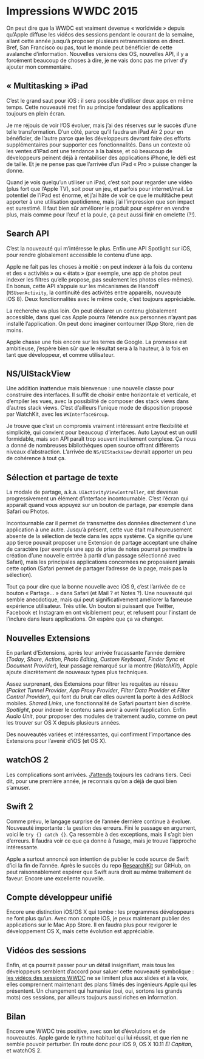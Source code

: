 # Impressions WWDC 2015

On peut dire que la WWDC est vraiment devenue « worldwide » depuis qu’Apple diffuse les vidéos des sessions pendant le courant de la semaine, allant cette année jusqu’à proposer plusieurs retransmissions en direct. Bref, San Francisco ou pas, tout le monde peut bénéficier de cette avalanche d’information. Nouvelles versions des OS, nouvelles API, il y a forcément beaucoup de choses à dire, je ne vais donc pas me priver d’y ajouter mon commentaire.


## « Multitasking » iPad

C’est le grand saut pour iOS : il sera possible d’utiliser deux apps en même temps. Cette nouveauté met fin au principe fondateur des applications toujours en plein écran. 

Je me réjouis de voir l’OS évoluer, mais j’ai des réserves sur le succès d’une telle transformation. D’un côté, parce qu’il faudra un iPad Air 2 pour en bénéficier, de l’autre parce que les développeurs devront faire des efforts supplémentaires pour supporter ces fonctionnalités. Dans un contexte où les ventes d’iPad ont une tendance à la baisse, et où beaucoup de développeurs peinent déjà à rentabiliser des applications iPhone, le défi est de taille. Et je ne pense pas que l’arrivée d’un iPad « Pro » puisse changer la donne. 

Quand je vois quelqu’un utiliser un iPad, c’est soit pour regarder une vidéo (plus fort que l’Apple TV), soit pour un jeu, et parfois pour internet/mail. Le potentiel de l’iPad est énorme, et j’ai hâte de voir ce que le multitâche peut apporter à une utilisation quotidienne, mais j’ai l’impression que son impact est surestimé. Il faut bien sûr améliorer le produit pour espérer en vendre plus, mais comme pour l’œuf et la poule, ça peut aussi finir en omelette (?!).


## Search API

C’est la nouveauté qui m’intéresse le plus. Enfin une API Spotlight sur iOS, pour rendre globalement accessible le contenu d’une app. 

Apple ne fait pas les choses à moitié : on peut indexer à la fois du contenu et des « activités » ou « états » (par exemple, une app de photos peut indexer les filtres qu’elle propose, pas seulement les photos elles-mêmes). En bonus, cette API s’appuie sur les mécanismes de Handoff (`NSUserActivity`, la continuité des activités entre appareils, nouveauté iOS 8). Deux fonctionnalités avec le même code, c’est toujours appréciable.

La recherche va plus loin. On peut déclarer un contenu globalement accessible, dans quel cas Apple pourra l’étendre aux personnes n’ayant pas installé l’application. On peut donc imaginer contourner l’App Store, rien de moins.

Apple chasse une fois encore sur les terres de Google. La promesse est ambitieuse, j’espère bien sûr que le résultat sera à la hauteur, à la fois en tant que développeur, et comme utilisateur. 


## NS/UIStackView

Une addition inattendue mais bienvenue : une nouvelle classe pour construire des interfaces. Il suffit de choisir entre horizontale et verticale, et d’empiler les vues, avec la possibilité de composer des stack views dans d’autres stack views. C’est d’ailleurs l’unique mode de disposition proposé par WatchKit, avec les `WKInterfaceGroup`. 

Je trouve que c’est un compromis vraiment intéressant entre flexibilité et simplicité, qui convient pour beaucoup d’interfaces. Auto Layout est un outil formidable, mais son API paraît trop souvent inutilement complexe. Ça nous a donné de nombreuses bibliothèques open source offrant différents niveaux d’abstraction. L’arrivée de `NS/UIStackView` devrait apporter un peu de cohérence à tout ça.


## Sélection et partage de texte

La modale de partage, a.k.a. `UIActivityViewController`, est devenue progressivement un élément d’interface incontournable. C’est l’écran qui apparaît quand vous appuyez sur un bouton de partage, par exemple dans Safari ou Photos.

Incontournable car il permet de transmettre des données directement d’une application à une autre. Jusqu’à présent, cette vue était malheureusement absente de la sélection de texte dans les apps système. Ça signifie qu’une app tierce pouvait proposer une Extension de partage acceptant une chaîne de caractère (par exemple une app de prise de notes pourrait permettre la création d’une nouvelle entrée à partir d’un passage sélectionné avec Safari), mais les principales applications concernées ne proposaient jamais cette option (Safari permet de partager l’adresse de la page, mais pas la sélection). 

Tout ça pour dire que la bonne nouvelle avec iOS 9, c’est l’arrivée de ce bouton « Partage… » dans Safari (et Mail ? et Notes ?). Une nouveauté qui semble anecdotique, mais qui peut significativement améliorer la fameuse expérience utilisateur. Très utile. Un bouton si puissant que Twitter, Facebook et Instagram en ont visiblement peur, et refusent pour l’instant de l’inclure dans leurs applications. On espère que ça va changer.


## Nouvelles Extensions

En parlant d’Extensions, après leur arrivée fracassante l’année dernière (_Today_, _Share_, _Action_, _Photo Editing_, _Custom Keyboard_, _Finder Sync_ et _Document Provider_), leur passage remarqué sur la montre (_WatchKit_), Apple ajoute discrètement de nouveaux types plus techniques. 

Assez surprenant, des Extensions pour filtrer les requêtes au réseau (_Packet Tunnel Provider_, _App Proxy Provider_, _Filter Data Provider_ et _Filter Control Provider_), qui font du bruit car elles ouvrent la porte à des AdBlock mobiles. _Shared Links_, une fonctionnalité de Safari pourtant bien discrète. _Spotlight_, pour indexer le contenu sans avoir à ouvrir l’application. Enfin _Audio Unit_, pour proposer des modules de traitement audio, comme on peut les trouver sur OS X depuis plusieurs années.

Des nouveautés variées et intéressantes, qui confirment l’importance des Extensions pour l’avenir d’iOS (et OS X).


## watchOS 2

Les complications sont arrivées. [J’attends](http://www.vtourraine.net/blog/2015/watchkit-version-1) toujours les cadrans tiers. Ceci dit, pour une première année, je reconnais qu’on a déjà de quoi bien s’amuser.


## Swift 2

Comme prévu, le langage surprise de l’année dernière continue à évoluer. Nouveauté importante : la gestion des erreurs. Fini le passage en argument, voici le `try {} catch {}`. Ça ressemble à des exceptions, mais il s’agit bien d’erreurs. Il faudra voir ce que ça donne à l’usage, mais je trouve l’approche intéressante.

Apple a surtout annoncé son intention de publier le code source de Swift d’ici la fin de l’année. Après le succès du repo [ResearchKit](https://github.com/ResearchKit/ResearchKit) sur GitHub, on peut raisonnablement espérer que Swift aura droit au même traitement de faveur. Encore une excellente nouvelle.


## Compte développeur unifié

Encore une distinction iOS/OS X qui tombe : les programmes développeurs ne font plus qu’un. Avec mon compte iOS, je peux maintenant publier des applications sur le Mac App Store. Il en faudra plus pour revigorer le développement OS X, mais cette évolution est appréciable.


## Vidéos des sessions

Enfin, et ça pourrait passer pour un détail insignifiant, mais tous les développeurs semblent d’accord pour saluer cette nouveauté symbolique : [les vidéos des sessions WWDC](https://developer.apple.com/videos/wwdc/2015/) ne se limitent plus aux slides et à la voix, elles comprennent maintenant des plans filmés des ingénieurs Apple qui les présentent. Un changement qui humanise (oui, oui, sortons les grands mots) ces sessions, par ailleurs toujours aussi riches en information.


## Bilan

Encore une WWDC très positive, avec son lot d’évolutions et de nouveautés. Apple garde le rythme habituel qui lui réussit, et que rien ne semble pouvoir perturber. En route donc pour iOS 9, OS X 10.11 _El Capitan_, et watchOS 2.
